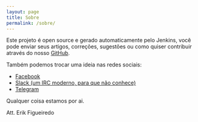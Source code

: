 ```yaml
---
layout: page
title: Sobre
permalink: /sobre/
---
```


Este projeto é open source e gerado automaticamente pelo Jenkins, você pode enviar seus artigos, correções, sugestões ou como quiser contribuir através do nosso [GitHub](https://github.com/CakePHPBrasil).

Também podemos trocar uma ideia nas redes sociais:

 * [Facebook](https://www.facebook.com/groups/cakebrasil/)
 * [Slack (um IRC moderno, para que não conhece)](http://slack.cakephpbrasil.com.br/)
 * [Telegram](https://telegram.me/cakephpbr)

Qualquer coisa estamos por ai.

Att. Erik Figueiredo